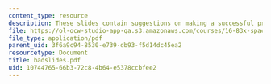 ```yaml
---
content_type: resource
description: These slides contain suggestions on making a successful presentation.
file: https://ol-ocw-studio-app-qa.s3.amazonaws.com/courses/16-83x-space-systems-engineering-spring-2002-spring-2003/1074476566b372c84b64e5378ccbfee2_badslides.pdf
file_type: application/pdf
parent_uid: 3f6a9c94-8530-e739-db93-f5d14dc45ea2
resourcetype: Document
title: badslides.pdf
uid: 10744765-66b3-72c8-4b64-e5378ccbfee2
---
```

